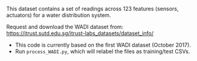 This dataset contains a set of readings across 123 features (sensors, actuators) for a water distribution system.

Request and download the WADI dataset from: 
https://itrust.sutd.edu.sg/itrust-labs_datasets/dataset_info/

- This code is currently based on the first WADI dataset (October 2017).
- Run `process_WADI.py`, which will relabel the files as training/test CSVs.